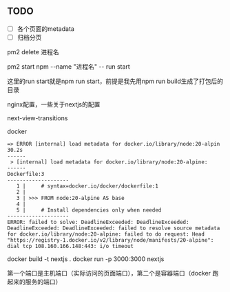 ## TODO

- [ ] 各个页面的metadata
- [ ] 归档分页

pm2 delete 进程名

pm2 start npm --name "进程名" -- run start

这里的run start就是npm run start，前提是我先用npm run build生成了打包后的目录

nginx配置，一些关于nextjs的配置

next-view-transitions

docker

```
=> ERROR [internal] load metadata for docker.io/library/node:20-alpin  30.2s
------
 > [internal] load metadata for docker.io/library/node:20-alpine:
------
Dockerfile:3
--------------------
   1 |     # syntax=docker.io/docker/dockerfile:1
   2 |     
   3 | >>> FROM node:20-alpine AS base
   4 |     
   5 |     # Install dependencies only when needed
--------------------
ERROR: failed to solve: DeadlineExceeded: DeadlineExceeded: DeadlineExceeded: DeadlineExceeded: failed to resolve source metadata for docker.io/library/node:20-alpine: failed to do request: Head "https://registry-1.docker.io/v2/library/node/manifests/20-alpine": dial tcp 108.160.166.148:443: i/o timeout
```

docker build -t nextjs .
docker run -p 3000:3000 nextjs

第一个端口是主机端口（实际访问的页面端口），第二个是容器端口（docker 跑起来的服务的端口）